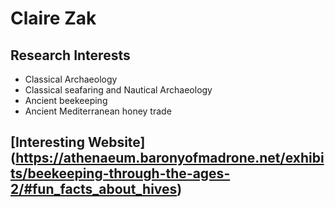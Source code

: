 # Claire Zak

## Research Interests
* Classical Archaeology
* Classical seafaring and Nautical Archaeology
* Ancient beekeeping
* Ancient Mediterranean honey trade

## [Interesting Website] (https://athenaeum.baronyofmadrone.net/exhibits/beekeeping-through-the-ages-2/#fun_facts_about_hives) 